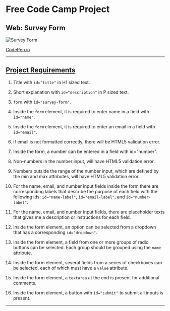 # Free Code Camp Project
## Web: Survey Form

![Survey Form](README/FCC%20Survey%20Form.gif)

[CodePen.io](https://codepen.io/careychua/pen/OJywvQm)

---

## [Project Requirements](https://www.freecodecamp.org/learn/responsive-web-design/responsive-web-design-projects/build-a-survey-form)
1. Title with ```id="title"``` in H1 sized text.
   
2. Short explanation with ```id="description"``` in P sized text.

3. ```form``` with ```id="survey-form"```.

4. Inside the ```form``` element, it is required to enter name in a field with ```id="name"```.

5. Inside the ```form``` element, it is required to enter an email in a field with ```id="email"```.

6. If email is not formatted correctly, there will be HTML5 validation error.

7. Inside the form, a number can be entered in a field with id="number".

8. Non-numbers in the number input, will have HTML5 validation error.

9.  Numbers outside the range of the number input, which are defined by the min and max attributes, will have HTML5 validation error.

10. For the name, email, and number input fields inside the form there are corresponding labels that describe the purpose of each field with the following ids: ```id="name-label"```, ```id="email-label"```, and ```id="number-label"```.

11. For the name, email, and number input fields, there are placeholder texts that gives me a description or instructions for each field.

12. Inside the form element, an option can be selected from a dropdown that has a corresponding ```id="dropdown"```.

13. Inside the form element, a field from one or more groups of radio buttons can be selected. Each group should be grouped using the ```name``` attribute.

14. Inside the form element, several fields from a series of checkboxes can be selected, each of which must have a ```value``` attribute.

15. Inside the form element, a ```textarea``` at the end is present for additional comments.

16. Inside the form element, a button with ```id="submit"``` to submit all inputs is present.

---

